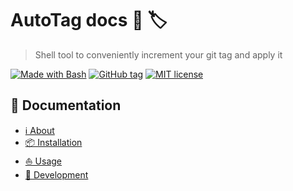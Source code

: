 # AutoTag docs 🤖 🏷️
> Shell tool to conveniently increment your git tag and apply it

[![Made with Bash](https://img.shields.io/badge/Made%20with-Bash-blue.svg)](https://www.gnu.org/software/bash/)
[![GitHub tag](https://img.shields.io/github/tag/MichaelCurrin/auto-tag.svg)](https://GitHub.com/MichaelCurrin/auto-tag/tags/)
[![MIT license](https://img.shields.io/badge/License-MIT-blue.svg)](https://github.com/MichaelCurrin/auto-tag/blob/master/LICENSE)

## 📘 Documentation

- [ℹ️ About](about)
- [📦 Installation](installation)
- [⛵ Usage](usage)
- [🚧 Development](/development)
